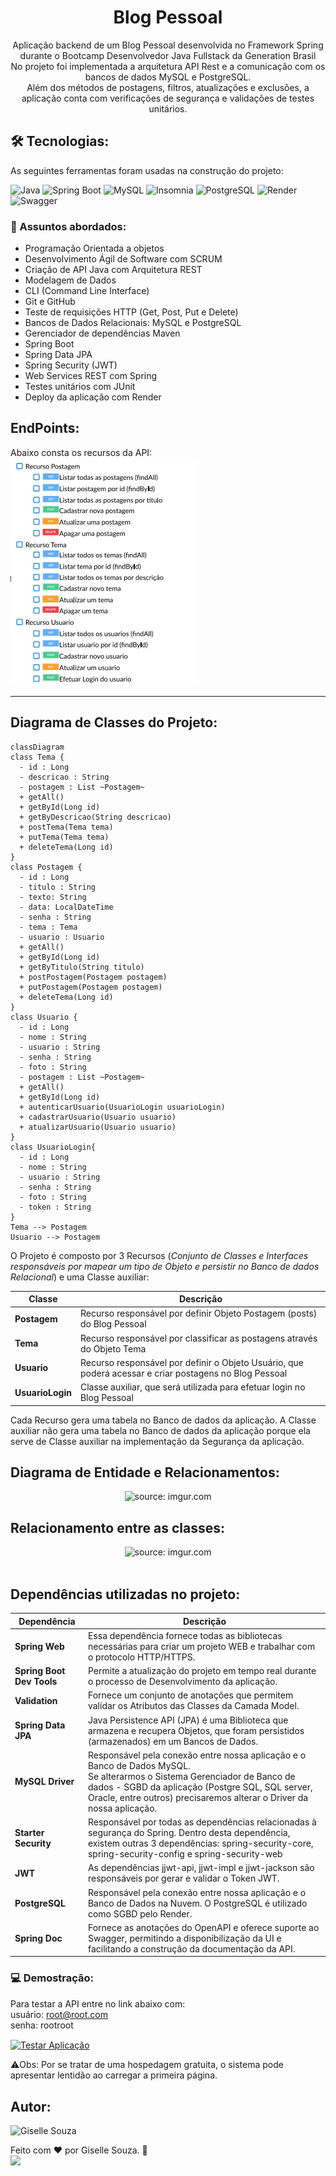 <h1 align="center"> Blog Pessoal</h1>

<div align="center">
Aplicação backend de um Blog Pessoal desenvolvida no Framework Spring durante o Bootcamp Desenvolvedor Java Fullstack da Generation Brasil<br>
No projeto foi implementada a arquitetura API Rest e a comunicação com os bancos de dados MySQL e PostgreSQL.<br>
Além dos métodos de postagens, filtros, atualizações e exclusões, a aplicação conta com verificações de segurança e validações de testes unitários.
</div>
 
<h2> 🛠 Tecnologias: </h2>

As seguintes ferramentas foram usadas na construção do projeto:

![Java](https://img.shields.io/badge/Java-ED8B00?style=flat&logo=openjdk&logoColor=white)
![Spring Boot](https://img.shields.io/badge/Spring-6DB33F?style=flat&logo=spring&logoColor=white)
![MySQL](https://img.shields.io/badge/MySQL-005C84?style=flat&logo=mysql&logoColor=white)
![Insomnia](https://img.shields.io/badge/Insomnia-5C2D91?style=flat&logo=insomnia%20studio&logoColor=white)
![PostgreSQL](https://img.shields.io/badge/PostgreSQL-316192?style=flat&logo=postgresql&logoColor=white)
![Render](https://img.shields.io/badge/Render-1CE783?style=flat&logo=render&logoColor=white)
![Swagger](https://img.shields.io/badge/Swagger-6DB33F?style=flat&logo=swagger&logoColor=white)

### 💬 Assuntos abordados:
- Programação Orientada a objetos  
- Desenvolvimento Ágil de Software com SCRUM 
- Criação de API Java com Arquitetura REST 
- Modelagem de Dados
- CLI (Command Line Interface)  
- Git e GitHub
- Teste de requisições HTTP (Get, Post, Put e Delete)  
- Bancos de Dados Relacionais: MySQL e PostgreSQL
- Gerenciador de dependências Maven
- Spring Boot
- Spring Data JPA
- Spring Security (JWT)
- Web Services REST com Spring
- Testes unitários com JUnit
- Deploy da aplicação com Render

<h2> EndPoints: </h2>
Abaixo consta os recursos da API:
  <img alt="Imagem com os EndPoints da Aplicação" src="EndPoints_da_Aplicação.png" />

---
<h2> Diagrama de Classes do Projeto: </h2>

```mermaid
classDiagram
class Tema {
  - id : Long
  - descricao : String
  - postagem : List ~Postagem~
  + getAll()
  + getById(Long id)
  + getByDescricao(String descricao)
  + postTema(Tema tema)
  + putTema(Tema tema)
  + deleteTema(Long id)
}
class Postagem {
  - id : Long
  - titulo : String
  - texto: String
  - data: LocalDateTime
  - senha : String
  - tema : Tema
  - usuario : Usuario
  + getAll()
  + getById(Long id)
  + getByTitulo(String titulo)
  + postPostagem(Postagem postagem)
  + putPostagem(Postagem postagem)
  + deleteTema(Long id)
}
class Usuario {
  - id : Long
  - nome : String
  - usuario : String
  - senha : String
  - foto : String
  - postagem : List ~Postagem~
  + getAll()
  + getById(Long id)
  + autenticarUsuario(UsuarioLogin usuarioLogin)
  + cadastrarUsuario(Usuario usuario)
  + atualizarUsuario(Usuario usuario)
}
class UsuarioLogin{
  - id : Long
  - nome : String
  - usuario : String
  - senha : String
  - foto : String
  - token : String
}
Tema --> Postagem
Usuario --> Postagem
```

O Projeto é composto por 3 Recursos (*Conjunto de Classes e Interfaces responsáveis por mapear um tipo de Objeto e persistir no Banco de dados Relacional*) e uma Classe auxiliar:

| Classe           | Descrição                                                    |
| ---------------- | ------------------------------------------------------------ |
| **Postagem**     | Recurso responsável por definir Objeto Postagem (posts) do Blog Pessoal |
| **Tema**         | Recurso responsável por classificar as postagens através do Objeto Tema |
| **Usuario**      | Recurso responsável por definir o Objeto Usuário, que poderá acessar e criar postagens no Blog Pessoal |
| **UsuarioLogin** | Classe auxiliar, que será utilizada para efetuar login no Blog Pessoal |

Cada Recurso gera uma tabela no Banco de dados da aplicação. A Classe auxiliar não gera uma tabela no Banco de dados da aplicação porque ela serve de Classe auxiliar na implementação da Segurança da aplicação. 

<h2> Diagrama de Entidade e Relacionamentos: </h2>

<div align="center"><img src="https://i.imgur.com/zmzehFU.png" title="source: imgur.com" /></div>

<h2> Relacionamento entre as classes: </h2>

<div align="center"><img src="https://i.imgur.com/5p6IKku.png" title="source: imgur.com" /></div>
<br />

<h2> Dependências utilizadas no projeto: </h2>

| Dependência               | Descrição                                                    |
| ------------------------- | ------------------------------------------------------------ |
| **Spring Web**            | Essa dependência fornece todas as bibliotecas necessárias para criar um projeto WEB e trabalhar com o protocolo HTTP/HTTPS. |
| **Spring Boot Dev Tools** | Permite a atualização do projeto em tempo real durante o processo de Desenvolvimento da aplicação. |
| **Validation**            | Fornece um conjunto de anotações que permitem validar os Atributos das Classes da Camada Model. |
| **Spring Data JPA**       | Java Persistence API (JPA) é uma Biblioteca que armazena e recupera Objetos, que foram persistidos (armazenados) em um Bancos de Dados.      |
| **MySQL Driver**          | Responsável pela conexão entre nossa aplicação e o Banco de Dados MySQL. <br />Se alterarmos o Sistema Gerenciador de Banco de dados - SGBD da aplicação (Postgre SQL, SQL server, Oracle, entre outros) precisaremos alterar o Driver da nossa aplicação. |
| **Starter Security**      | Responsável por todas as dependências relacionadas à segurança do Spring. Dentro desta dependência, existem outras 3 dependências: spring-security-core, spring-security-config e spring-security-web |
| **JWT**                   | As dependências jjwt-api, jjwt-impl e jjwt-jackson são responsáveis por gerar e validar o Token JWT.|
| **PostgreSQL**            | Responsável pela conexão entre nossa aplicação e o Banco de Dados na Nuvem. O PostgreSQL é utilizado como SGBD pelo Render.|
| **Spring Doc**            | Fornece as anotações do OpenAPI e oferece suporte ao Swagger, permitindo a disponibilização da UI e facilitando a construção da documentação da API.|

### 💻 Demostração:

Para testar a API entre no link abaixo com: <br>
usuário: root@root.com <br>
senha: rootroot <br>

<a href="https://blogpessoal-0iib.onrender.com" target="_blank"><img align="center" alt="Testar Aplicação" src="https://img.shields.io/badge/Clique_aqui_para_testar_a_página-6DB33F?style=flat&logo=playerhite"></a>

<p> ⚠️Obs: Por se tratar de uma hospedagem gratuita, o sistema pode apresentar lentidão ao carregar a primeira página.</p>

<h2> Autor: </h2>

<img alt="Giselle Souza" title="Giselle Souza" src="https://github.com/gisellesouzaa.png" height="100" width="100"/>

Feito com ❤️ por Giselle Souza. 👋
<br>
<a href="https://www.linkedin.com/in/giselle-de-souza-gabriel/" target="_blank"><img src="https://img.shields.io/badge/-LinkedIn-05122A?style=for-the-flat&logo=linkedin&logoColor=white" target="_blank"></a>
